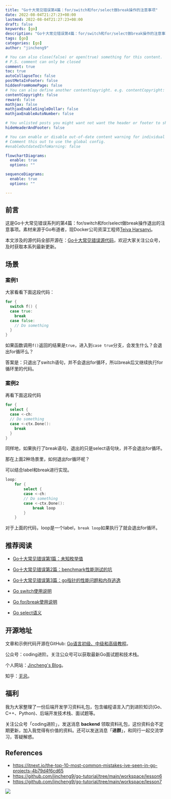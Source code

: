 ```yaml
---
title: "Go十大常见错误第4篇：for/switch和for/select做break操作的注意事项"
date: 2022-08-04T21:27:23+08:00
lastmod: 2022-08-04T21:27:23+08:00
draft: false
keywords: [go]
description: "Go十大常见错误第4篇：for/switch和for/select做break操作的注意事项"
tags: [go]
categories: [go]
author: "jincheng9"

# You can also close(false) or open(true) something for this content.
# P.S. comment can only be closed
comment: true
toc: true
autoCollapseToc: false
postMetaInFooter: false
hiddenFromHomePage: false
# You can also define another contentCopyright. e.g. contentCopyright: "This is another copyright."
contentCopyright: false
reward: false
mathjax: false
mathjaxEnableSingleDollar: false
mathjaxEnableAutoNumber: false

# You unlisted posts you might want not want the header or footer to show
hideHeaderAndFooter: false

# You can enable or disable out-of-date content warning for individual post.
# Comment this out to use the global config.
#enableOutdatedInfoWarning: false

flowchartDiagrams:
  enable: true
  options: ""

sequenceDiagrams: 
  enable: true
  options: ""

---
```


## 前言

这是Go十大常见错误系列的第4篇：for/switch和for/select做break操作退出的注意事项。素材来源于Go布道者，现Docker公司资深工程师[Teiva Harsanyi](https://teivah.medium.com/)。

本文涉及的源代码全部开源在：[Go十大常见错误源代码](https://github.com/jincheng9/go-tutorial/tree/main/workspace/senior/p28)，欢迎大家关注公众号，及时获取本系列最新更新。



## 场景

### 案例1

大家看看下面这段代码：

```go
for {
  switch f() {
  case true:
    break
  case false:
    // Do something
  }
}
```

如果函数调用`f()`返回的结果是`true`，进入到`case true`分支，会发生什么？会退出for循环么？

答案是：只退出了switch语句，并不会退出for循环，所以break后又继续执行for循环里的代码。

### 案例2

再看下面这段代码

```go
for {
  select {
  case <-ch:
  // Do something
  case <-ctx.Done():
    break
  }
}
```

同样地，如果执行了break语句，退出的只是select语句块，并不会退出for循环。

那在上面2种场景里，如何退出for循环呢？

可以结合label和break进行实现。

```go
loop:
	for {
		select {
		case <-ch:
		// Do something
		case <-ctx.Done():
			break loop
		}
	}
```

对于上面的代码，loop是一个label，`break loop`如果执行了就会退出for循环。



## 推荐阅读

* [Go十大常见错误第1篇：未知枚举值](https://mp.weixin.qq.com/s?__biz=Mzg2MTcwNjc1Mg==&mid=2247484146&idx=1&sn=10fb12b643a2e37c090e5aa3bc583152&chksm=ce124d9df965c48bb954aeddabdff3db12738ded3875542250c5d0ef6cfd4417fc56580288b1&token=1912894792&lang=zh_CN#rd)

* [Go十大常见错误第2篇：benchmark性能测试的坑](https://mp.weixin.qq.com/s?__biz=Mzg2MTcwNjc1Mg==&mid=2247484163&idx=1&sn=b28d61c1f3ec9d914e698dce105ba5d1&chksm=ce124c6cf965c57a90bc85a5295ed9375103de20607b509f845583ff6686385df0ed96653d00&token=1912894792&lang=zh_CN#rd)

* [Go十大常见错误第3篇：go指针的性能问题和内存逃逸](https://mp.weixin.qq.com/s?__biz=Mzg2MTcwNjc1Mg==&mid=2247484247&idx=1&sn=faf716627afb00df646cecff023fb63c&chksm=ce124c38f965c52efd009a4c98691d56b5765dc7dce98aa49b226ad9274bd062d8d01e702e91&token=1899277735&lang=zh_CN#rd)

* [Go switch使用说明](https://github.com/jincheng9/go-tutorial/tree/main/workspace/lesson6)

* [Go for/break使用说明](https://github.com/jincheng9/go-tutorial/tree/main/workspace/lesson7)

* [Go select语义](https://github.com/jincheng9/go-tutorial/tree/main/workspace/lesson29)

  



## 开源地址

文章和示例代码开源在GitHub: [Go语言初级、中级和高级教程](https://github.com/jincheng9/go-tutorial)。

公众号：coding进阶。关注公众号可以获取最新Go面试题和技术栈。

个人网站：[Jincheng's Blog](https://jincheng9.github.io/)。

知乎：[无忌](https://www.zhihu.com/people/thucuhkwuji)。



## 福利

我为大家整理了一份后端开发学习资料礼包，包含编程语言入门到进阶知识(Go、C++、Python)、后端开发技术栈、面试题等。

关注公众号「coding进阶」，发送消息 **backend** 领取资料礼包，这份资料会不定期更新，加入我觉得有价值的资料。还可以发送消息「**进群**」，和同行一起交流学习，答疑解惑。



## References

* https://itnext.io/the-top-10-most-common-mistakes-ive-seen-in-go-projects-4b79d4f6cd65
* https://github.com/jincheng9/go-tutorial/tree/main/workspace/lesson6
* https://github.com/jincheng9/go-tutorial/tree/main/workspace/lesson7

![](/img/wechat.png)

